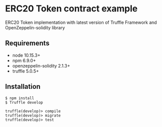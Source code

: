 # ERC20 Token contract example

ERC20 Token implementation with latest version of Truffle Framework and OpenZeppelin-solidity library

## Requirements

- node 10.15.3+
- npm 6.9.0+
- openzeppelin-solidity 2.1.3+
- truffle 5.0.5+

## Installation

```
$ npm install
$ Truffle develop

truffle(develop)> compile
truffle(develop)> migrate
truffle(develop)> test
```



